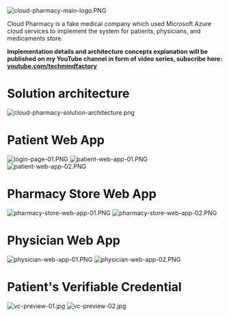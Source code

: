 
![cloud-pharmacy-main-logo.PNG](images/cloud-pharmacy-main-logo.PNG)

Cloud Pharmacy is a fake medical company which used Microsoft Azure cloud services to implement the system for patients, physicians, and medicaments store.

**Implementation details and architecture concepts explanation will be published on my YouTube channel in form of video series, subscribe here: [youtube.com/techmindfactory](https://www.youtube.com/techmindfactory)**

# Solution architecture

![cloud-pharmacy-solution-architecture.png](images/cloud-pharmacy-solution-architecture.png)

# Patient Web App

![login-page-01.PNG](images/login-page-01.PNG)
![patient-web-app-01.PNG](images/patient-web-app-01.PNG)
![patient-web-app-02.PNG](images/patient-web-app-02.PNG)

# Pharmacy Store Web App

![pharmacy-store-web-app-01.PNG](images/pharmacy-store-web-app-01.PNG)
![pharmacy-store-web-app-02.PNG](images/pharmacy-store-web-app-02.PNG)

# Physician Web App

![physician-web-app-01.PNG](images/physician-web-app-01.PNG)
![physician-web-app-02.PNG](images/physician-web-app-02.PNG)

# Patient's Verifiable Credential

![vc-preview-01.jpg](images/vc-preview-01.jpg)  ![vc-preview-02.jpg](images/vc-preview-02.jpg)